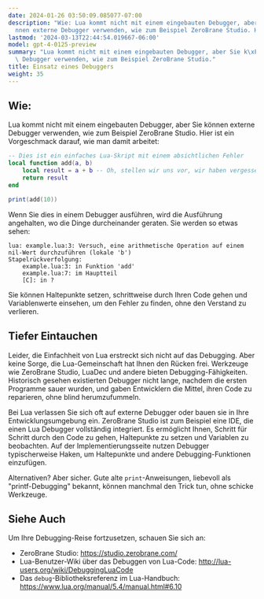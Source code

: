 ```yaml
---
date: 2024-01-26 03:50:09.085077-07:00
description: "Wie: Lua kommt nicht mit einem eingebauten Debugger, aber Sie k\xF6\
  nnen externe Debugger verwenden, wie zum Beispiel ZeroBrane Studio. Hier ist ein\u2026"
lastmod: '2024-03-13T22:44:54.019667-06:00'
model: gpt-4-0125-preview
summary: "Lua kommt nicht mit einem eingebauten Debugger, aber Sie k\xF6nnen externe\
  \ Debugger verwenden, wie zum Beispiel ZeroBrane Studio."
title: Einsatz eines Debuggers
weight: 35
---
```


## Wie:
Lua kommt nicht mit einem eingebauten Debugger, aber Sie können externe Debugger verwenden, wie zum Beispiel ZeroBrane Studio. Hier ist ein Vorgeschmack darauf, wie man damit arbeitet:

```Lua
-- Dies ist ein einfaches Lua-Skript mit einem absichtlichen Fehler
local function add(a, b)
    local result = a + b -- Oh, stellen wir uns vor, wir haben vergessen, 'b' zu definieren
    return result
end

print(add(10))
```

Wenn Sie dies in einem Debugger ausführen, wird die Ausführung angehalten, wo die Dinge durcheinander geraten. Sie werden so etwas sehen:

```
lua: example.lua:3: Versuch, eine arithmetische Operation auf einem nil-Wert durchzuführen (lokale 'b')
Stapelrückverfolgung:
	example.lua:3: in Funktion 'add'
	example.lua:7: im Hauptteil
	[C]: in ?
```

Sie können Haltepunkte setzen, schrittweise durch Ihren Code gehen und Variablenwerte einsehen, um den Fehler zu finden, ohne den Verstand zu verlieren.

## Tiefer Eintauchen
Leider, die Einfachheit von Lua erstreckt sich nicht auf das Debugging. Aber keine Sorge, die Lua-Gemeinschaft hat Ihnen den Rücken frei. Werkzeuge wie ZeroBrane Studio, LuaDec und andere bieten Debugging-Fähigkeiten. Historisch gesehen existierten Debugger nicht lange, nachdem die ersten Programme sauer wurden, und gaben Entwicklern die Mittel, ihren Code zu reparieren, ohne blind herumzufummeln.

Bei Lua verlassen Sie sich oft auf externe Debugger oder bauen sie in Ihre Entwicklungsumgebung ein. ZeroBrane Studio ist zum Beispiel eine IDE, die einen Lua Debugger vollständig integriert. Es ermöglicht Ihnen, Schritt für Schritt durch den Code zu gehen, Haltepunkte zu setzen und Variablen zu beobachten. Auf der Implementierungsseite nutzen Debugger typischerweise Haken, um Haltepunkte und andere Debugging-Funktionen einzufügen.

Alternativen? Aber sicher. Gute alte `print`-Anweisungen, liebevoll als "printf-Debugging" bekannt, können manchmal den Trick tun, ohne schicke Werkzeuge.

## Siehe Auch
Um Ihre Debugging-Reise fortzusetzen, schauen Sie sich an:

- ZeroBrane Studio: https://studio.zerobrane.com/
- Lua-Benutzer-Wiki über das Debuggen von Lua-Code: http://lua-users.org/wiki/DebuggingLuaCode
- Das `debug`-Bibliotheksreferenz im Lua-Handbuch: https://www.lua.org/manual/5.4/manual.html#6.10
